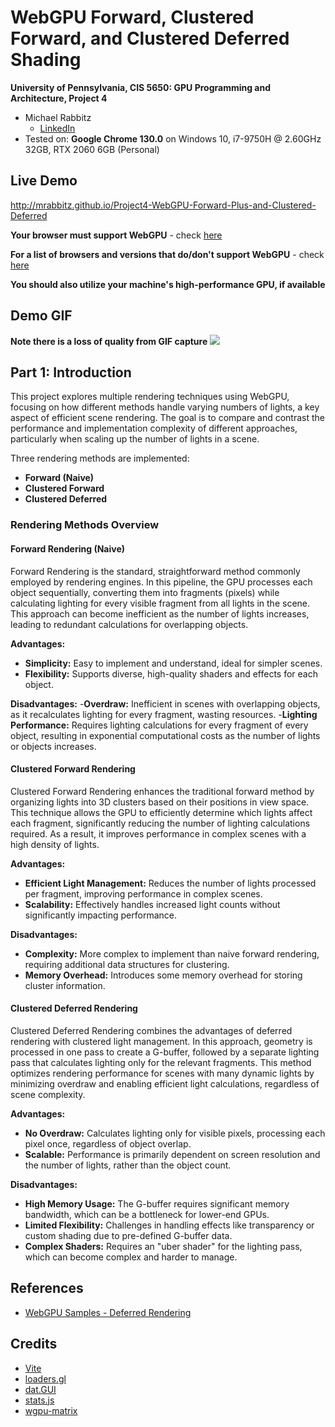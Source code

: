 WebGPU Forward, Clustered Forward, and Clustered Deferred Shading
======================

**University of Pennsylvania, CIS 5650: GPU Programming and Architecture, Project 4**

* Michael Rabbitz
  * [LinkedIn](https://www.linkedin.com/in/mike-rabbitz)
* Tested on: **Google Chrome 130.0** on Windows 10, i7-9750H @ 2.60GHz 32GB, RTX 2060 6GB (Personal)

## Live Demo
http://mrabbitz.github.io/Project4-WebGPU-Forward-Plus-and-Clustered-Deferred

**Your browser must support WebGPU** - check [here](https://webgpureport.org/)

**For a list of browsers and versions that do/don't support WebGPU** - check [here](https://caniuse.com/webgpu)

**You should also utilize your machine's high-performance GPU, if available**

## Demo GIF
**Note there is a loss of quality from GIF capture**
![](img/clustered_deferred.gif)

## Part 1: Introduction

This project explores multiple rendering techniques using WebGPU, focusing on how different methods handle varying numbers of lights, a key aspect of efficient scene rendering.
The goal is to compare and contrast the performance and implementation complexity of different approaches, particularly when scaling up the number of lights in a scene.

Three rendering methods are implemented:
- **Forward (Naive)**
- **Clustered Forward**
- **Clustered Deferred**

### Rendering Methods Overview

#### Forward Rendering (Naive)
Forward Rendering is the standard, straightforward method commonly employed by rendering engines. In this pipeline, the GPU processes each object sequentially, converting them into fragments (pixels) while calculating lighting for every visible fragment from all lights in the scene. This approach can become inefficient as the number of lights increases, leading to redundant calculations for overlapping objects.

**Advantages:**
- **Simplicity:** Easy to implement and understand, ideal for simpler scenes.
- **Flexibility:** Supports diverse, high-quality shaders and effects for each object.

**Disadvantages:**
-**Overdraw:** Inefficient in scenes with overlapping objects, as it recalculates lighting for every fragment, wasting resources.
-**Lighting Performance:** Requires lighting calculations for every fragment of every object, resulting in exponential computational costs as the number of lights or objects increases.

#### Clustered Forward Rendering
Clustered Forward Rendering enhances the traditional forward method by organizing lights into 3D clusters based on their positions in view space. This technique allows the GPU to efficiently determine which lights affect each fragment, significantly reducing the number of lighting calculations required. As a result, it improves performance in complex scenes with a high density of lights.

**Advantages:**
- **Efficient Light Management:** Reduces the number of lights processed per fragment, improving performance in complex scenes.
- **Scalability:** Effectively handles increased light counts without significantly impacting performance.

**Disadvantages:**
- **Complexity:** More complex to implement than naive forward rendering, requiring additional data structures for clustering.
- **Memory Overhead:** Introduces some memory overhead for storing cluster information.

#### Clustered Deferred Rendering
Clustered Deferred Rendering combines the advantages of deferred rendering with clustered light management. In this approach, geometry is processed in one pass to create a G-buffer, followed by a separate lighting pass that calculates lighting only for the relevant fragments. This method optimizes rendering performance for scenes with many dynamic lights by minimizing overdraw and enabling efficient light calculations, regardless of scene complexity.

**Advantages:**
- **No Overdraw:** Calculates lighting only for visible pixels, processing each pixel once, regardless of object overlap.
- **Scalable:** Performance is primarily dependent on screen resolution and the number of lights, rather than the object count.

**Disadvantages:**
- **High Memory Usage:** The G-buffer requires significant memory bandwidth, which can be a bottleneck for lower-end GPUs.
- **Limited Flexibility:** Challenges in handling effects like transparency or custom shading due to pre-defined G-buffer data.
- **Complex Shaders:** Requires an "uber shader" for the lighting pass, which can become complex and harder to manage.


## References
- [WebGPU Samples - Deferred Rendering](https://webgpu.github.io/webgpu-samples/?sample=deferredRendering)

## Credits

- [Vite](https://vitejs.dev/)
- [loaders.gl](https://loaders.gl/)
- [dat.GUI](https://github.com/dataarts/dat.gui)
- [stats.js](https://github.com/mrdoob/stats.js)
- [wgpu-matrix](https://github.com/greggman/wgpu-matrix)

